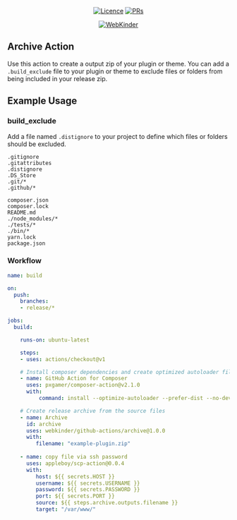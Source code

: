 <p align="center">
<a href="https://github.com/webkinder/github-actions"><img src="https://img.shields.io/github/license/webkinder/github-actions.svg" alt="Licence"></a>
<a href="https://github.com/webkinder/github-actions"><img src="https://img.shields.io/badge/PRs-welcome-brightgreen.svg?style=flat-square" alt="PRs"></a>
</p>


<center>
<a href="https://webkinder.ch">
<img src="https://www.webkinder.ch/static/webkinder-banner.png" alt="WebKinder" />
</a>
</center>

## Archive Action
Use this action to create a output zip of your plugin or theme.
You can add a `.build_exclude` file to your plugin or theme to exclude files or folders from being included in your release zip.

## Example Usage

### build_exclude
Add a file named `.distignore` to your project to define which files or folders should be excluded.
```
.gitignore
.gitattributes
.distignore
.DS_Store
.git/*
.github/*

composer.json
composer.lock
README.md
./node_modules/*
./tests/*
./bin/*
yarn.lock
package.json
```

### Workflow
``` yml
name: build

on:
  push:
    branches:
    - release/*

jobs:
  build:

    runs-on: ubuntu-latest

    steps:
    - uses: actions/checkout@v1

    # Install composer dependencies and create optimized autoloader file
    - name: GitHub Action for Composer
      uses: pxgamer/composer-action@v2.1.0
      with:
          command: install --optimize-autoloader --prefer-dist --no-dev

    # Create release archive from the source files
    - name: Archive
      id: archive
      uses: webkinder/github-actions/archive@1.0.0
      with:
         filename: "example-plugin.zip"
    
    - name: copy file via ssh password
      uses: appleboy/scp-action@0.0.4
      with:
         host: ${{ secrets.HOST }}
         username: ${{ secrets.USERNAME }}
         password: ${{ secrets.PASSWORD }}
         port: ${{ secrets.PORT }}
         source: ${{ steps.archive.outputs.filename }}
         target: "/var/www/"
       
```
